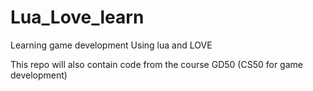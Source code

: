 # Lua_Love_learn

Learning game development Using lua and LOVE

This repo will also contain code from the course GD50 (CS50 for game development)
